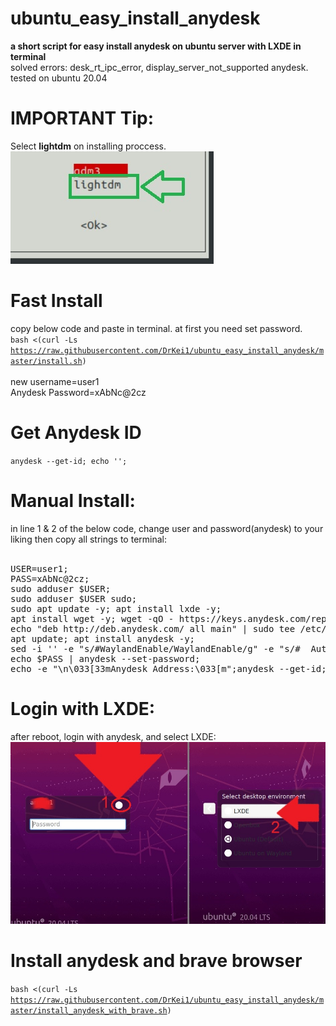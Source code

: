 # ubuntu_easy_install_anydesk
<b>a short script for easy install anydesk on ubuntu server with LXDE in terminal</b><br>
solved errors:
desk_rt_ipc_error, display_server_not_supported anydesk.<br>
tested on ubuntu 20.04

# IMPORTANT Tip:
Select <b>lightdm</b> on installing proccess.<br>
<img src="https://github.com/DrKei1/ubuntu_easy_install_anydesk/blob/main/select-lightdm.jpg?raw=true">

# Fast Install
copy below code and paste in terminal. at first you need set password.<br>
<code>bash <(curl -Ls https://raw.githubusercontent.com/DrKei1/ubuntu_easy_install_anydesk/master/install.sh)</code><br>
<br>
new username=user1<br>
Anydesk Password=xAbNc@2cz<br>

# Get Anydesk ID
<code>anydesk --get-id; echo '';</code><br>

# Manual Install: 
in line 1 & 2 of the below code, change user and password(anydesk) to your liking then copy all strings to terminal:<br><br>
<pre>
USER=user1;
PASS=xAbNc@2cz;
sudo adduser $USER;
sudo adduser $USER sudo;
sudo apt update -y; apt install lxde -y;
apt install wget -y; wget -qO - https://keys.anydesk.com/repos/DEB-GPG-KEY | sudo apt-key add -;
echo "deb http://deb.anydesk.com/ all main" | sudo tee /etc/apt/sources.list.d/anydesk-stable.list;
apt update; apt install anydesk -y;
sed -i '' -e "s/#WaylandEnable/WaylandEnable/g" -e "s/#  AutomaticLoginEnable = true/AutomaticLoginEnable = true/g" -e "s/#  AutomaticLogin = user1/AutomaticLogin = $USER/g" /etc/gdm3/custom.conf;
echo $PASS | anydesk --set-password;
echo -e "\n\033[33mAnydesk Address:\033[m";anydesk --get-id;echo -e "\n\033[33mrebooting...\033[m"; reboot;
</pre>



# Login with LXDE:
after reboot, login with anydesk, and select LXDE:<br>
<img src="https://github.com/DrKei1/ubuntu_easy_install_anydesk/blob/main/anydesk-set-lxde.jpg?raw=true">

# Install anydesk and brave browser
<code>bash <(curl -Ls https://raw.githubusercontent.com/DrKei1/ubuntu_easy_install_anydesk/master/install_anydesk_with_brave.sh)</code>
